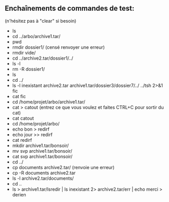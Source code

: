 ## Enchaînements de commandes de test:
(n'hésitez pas à "clear" si besoin)
- ls
- cd ../arbo/archive1.tar/
- pwd
- rmdir dossier1/ (censé renvoyer une erreur)
- rmdir vide/
- cd ../archive2.tar/dossier1/../
- ls -l
- rm -R dossier1/
- ls
- cd ../
- ls -l inexistant archive2.tar archive1.tar/dossier3/dossier7/../ ../tsh 2>&1 fic
- cat fic
- cd /home/projet/arbo/archive1.tar/
- cat > catout
(entrez ce que vous voulez et faites CTRL+C pour sortir du cat)
- cat catout
- cd /home/projet/arbo/
- echo bon > redirf
- echo jour >> redirf
- cat redirf
- mkdir archive1.tar/bonsoir/
- mv svp archive1.tar/bonsoir/
- cat svp archive1.tar/bonsoir/
- cd ../
- cp documents archive2.tar/ (renvoie une erreur)
- cp -R documents archive2.tar
- ls -l archive2.tar/documents/
- cd ..
- ls > archive1.tar/lsredir | ls inexistant 2> archive2.tar/err | echo merci > derien
